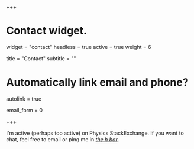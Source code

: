 +++
# Contact widget.
widget = "contact"
headless = true
active = true
weight = 6

title = "Contact"
subtitle = ""

# Automatically link email and phone?
autolink = true

email_form = 0

+++

I'm active (perhaps too active) on Physics StackExchange. If you want to chat, feel free to email or ping me in [*the h bar*](https://chat.stackexchange.com/rooms/71/the-h-bar).

